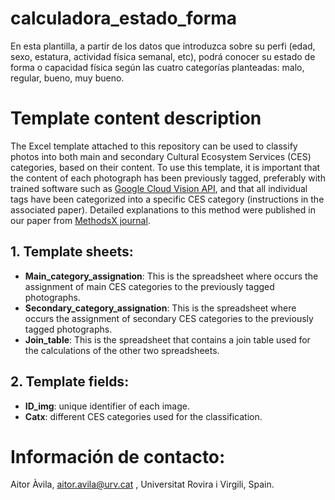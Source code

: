 # calculadora_estado_forma
En esta plantilla, a partir de los datos que introduzca sobre su perfi (edad, sexo, estatura, actividad física semanal, etc), podrá conocer su estado de forma o capacidad física según las cuatro categorías planteadas: malo, regular, bueno, muy bueno.


# Template content description
The Excel template attached to this repository can be used to classify photos into both main and secondary Cultural Ecosystem Services (CES) categories, based on their content. To use this template, it is important that the content of each photograph has been previously tagged, preferably with trained software such as [Google Cloud Vision API](https://cloud.google.com/vision), and that all individual tags have been categorized into a specific CES category (instructions in the associated paper). Detailed explanations to this method were published in our paper from [MethodsX journal](https://www.journals.elsevier.com/methodsx).
## 1. Template sheets:
* __Main_category_assignation__: This is the spreadsheet where occurs the assignment of main CES categories to the previously tagged photographs.
* __Secondary_category_assignation__: This is the spreadsheet where occurs the assignment of secondary CES categories to the previously tagged photographs.
* __Join_table__: This is the spreadsheet that contains a join table used for the calculations of the other two spreadsheets.
## 2. Template fields:
* __ID_img__: unique identifier of each image.
* __Catx__: different CES categories used for the classification.


# Información de contacto:
Aitor Àvila, aitor.avila@urv.cat , Universitat Rovira i Virgili, Spain. 
